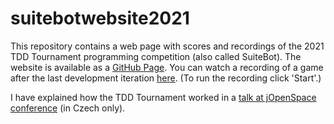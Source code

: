 # suitebotwebsite2021

This repository contains a web page with scores and recordings of the 2021 TDD Tournament programming competition (also called SuiteBot).
The website is available as a [GitHub Page](https://strix-cz.github.io/suitebotwebsite2021/). You can watch a recording of a game after the last
development iteration [here](https://strix-cz.github.io/suitebotwebsite2021/player/playlevel.html?level=6). (To run the recording click 'Start'.)

I have explained how the TDD Tournament worked in a [talk at jOpenSpace conference](https://www.youtube.com/watch?v=c8v9joCtmFI) (in Czech only).
